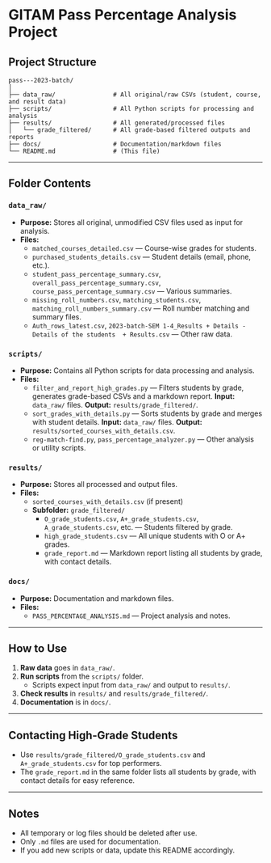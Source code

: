# GITAM Pass Percentage Analysis Project

## Project Structure

```
pass---2023-batch/
│
├── data_raw/                # All original/raw CSVs (student, course, and result data)
├── scripts/                 # All Python scripts for processing and analysis
├── results/                 # All generated/processed files
│   └── grade_filtered/      # All grade-based filtered outputs and reports
├── docs/                    # Documentation/markdown files
└── README.md                # (This file)
```

---

## Folder Contents

### `data_raw/`
- **Purpose:** Stores all original, unmodified CSV files used as input for analysis.
- **Files:**
  - `matched_courses_detailed.csv` — Course-wise grades for students.
  - `purchased_students_details.csv` — Student details (email, phone, etc.).
  - `student_pass_percentage_summary.csv`, `overall_pass_percentage_summary.csv`, `course_pass_percentage_summary.csv` — Various summaries.
  - `missing_roll_numbers.csv`, `matching_students.csv`, `matching_roll_numbers_summary.csv` — Roll number matching and summary files.
  - `Auth_rows_latest.csv`, `2023-batch-SEM 1-4_Results + Details - Details of the students  + Results.csv` — Other raw data.

### `scripts/`
- **Purpose:** Contains all Python scripts for data processing and analysis.
- **Files:**
  - `filter_and_report_high_grades.py` — Filters students by grade, generates grade-based CSVs and a markdown report. **Input:** `data_raw/` files. **Output:** `results/grade_filtered/`.
  - `sort_grades_with_details.py` — Sorts students by grade and merges with student details. **Input:** `data_raw/` files. **Output:** `results/sorted_courses_with_details.csv`.
  - `reg-match-find.py`, `pass_percentage_analyzer.py` — Other analysis or utility scripts.

### `results/`
- **Purpose:** Stores all processed and output files.
- **Files:**
  - `sorted_courses_with_details.csv` (if present)
  - **Subfolder:** `grade_filtered/`
    - `O_grade_students.csv`, `A+_grade_students.csv`, `A_grade_students.csv`, etc. — Students filtered by grade.
    - `high_grade_students.csv` — All unique students with O or A+ grades.
    - `grade_report.md` — Markdown report listing all students by grade, with contact details.

### `docs/`
- **Purpose:** Documentation and markdown files.
- **Files:**
  - `PASS_PERCENTAGE_ANALYSIS.md` — Project analysis and notes.

---

## How to Use

1. **Raw data** goes in `data_raw/`.
2. **Run scripts** from the `scripts/` folder.  
   - Scripts expect input from `data_raw/` and output to `results/`.
3. **Check results** in `results/` and `results/grade_filtered/`.
4. **Documentation** is in `docs/`.

---

## Contacting High-Grade Students

- Use `results/grade_filtered/O_grade_students.csv` and `A+_grade_students.csv` for top performers.
- The `grade_report.md` in the same folder lists all students by grade, with contact details for easy reference.

---

## Notes
- All temporary or log files should be deleted after use.
- Only `.md` files are used for documentation.
- If you add new scripts or data, update this README accordingly. 